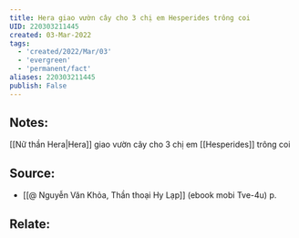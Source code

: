 ```yaml
---
title: Hera giao vườn cây cho 3 chị em Hesperides trông coi
UID: 220303211445
created: 03-Mar-2022
tags:
  - 'created/2022/Mar/03'
  - 'evergreen'
  - 'permanent/fact'
aliases: 220303211445
publish: False
---
```

## Notes:
[[Nữ thần Hera|Hera]] giao vườn cây cho 3 chị em [[Hesperides]] trông coi

## Source:
- [[@ Nguyễn Văn Khỏa, Thần thoại Hy Lạp]] (ebook mobi Tve-4u) p.

## Relate:
